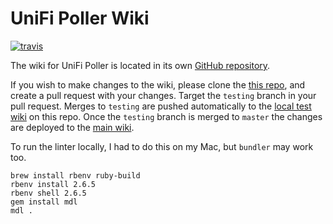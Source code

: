 # UniFi Poller Wiki

[![travis](https://badgen.net/travis/unifi-poller/wiki?icon=travis&label=build "Travis Build")](https://travis-ci.org/unifi-poller/wiki)

The wiki for UniFi Poller is located in its own
[GitHub repository](https://github.com/unifi-poller/wiki).

If you wish to make changes to the wiki, please clone the [this repo](https://github.com/unifi-poller/wiki),
and create a pull request with your changes. Target the `testing` branch in your
pull request. Merges to `testing` are pushed automatically to the
[local test wiki](https://github.com/unifi-poller/wiki/wiki) on this repo.
Once the `testing` branch is merged to `master` the changes are deployed to the
[main wiki](https://github.com/unifi-poller/unifi-poller/wiki).

To run the linter locally, I had to do this on my Mac, but `bundler` may work too.

```shell
brew install rbenv ruby-build
rbenv install 2.6.5
rbenv shell 2.6.5
gem install mdl
mdl .
```
